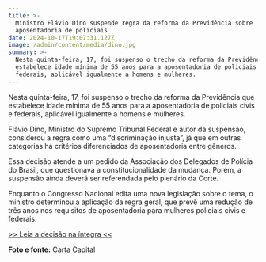 ```yaml
---
title: >-
  Ministro Flávio Dino suspende regra da reforma da Previdência sobre
  aposentadoria de policiais
date: 2024-10-17T19:07:31.127Z
image: /admin/content/media/dino.jpg
summary: >-
  Nesta quinta-feira, 17, foi suspenso o trecho da reforma da Previdência que
  estabelece idade mínima de 55 anos para a aposentadoria de policiais civis e
  federais, aplicável igualmente a homens e mulheres.
---
```

Nesta quinta-feira, 17, foi suspenso o trecho da reforma da Previdência que estabelece idade mínima de 55 anos para a aposentadoria de policiais civis e federais, aplicável igualmente a homens e mulheres.

Flávio Dino, Ministro do Supremo Tribunal Federal e autor da suspensão, considerou a regra como uma “discriminação injusta”, já que em outras categorias há critérios diferenciados de aposentadoria entre gêneros.

Essa decisão atende a um pedido da Associação dos Delegados de Polícia do Brasil, que questionava a constitucionalidade da mudança. Porém, a suspensão ainda deverá ser referendada pelo plenário da Corte.

Enquanto o Congresso Nacional edita uma nova legislação sobre o tema, o ministro determinou a aplicação da regra geral, que prevê uma redução de três anos nos requisitos de aposentadoria para mulheres policiais civis e federais.

[\>> Leia a decisão na íntegra <<](https://x.gd/H859U)

**Foto e fonte:** Carta Capital
